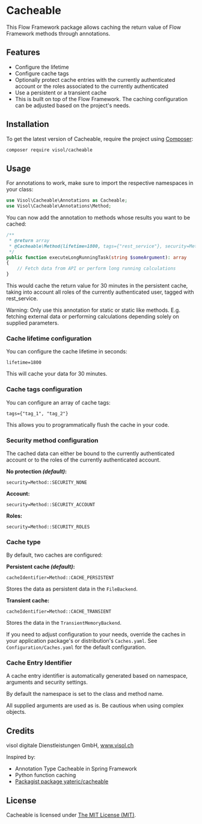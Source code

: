 Cacheable
=========

This Flow Framework package allows caching the return value of Flow Framework methods through annotations.
                            
## Features

* Configure the lifetime
* Configure cache tags
* Optionally protect cache entries with the currently authenticated account or the roles associated to the currently authenticated
* Use a persistent or a transient cache 
* This is built on top of the Flow Framework. The caching configuration can be adjusted based on the project's needs.

## Installation

To get the latest version of Cacheable, require the project using [Composer](https://getcomposer.org):

```bash
composer require visol/cacheable
```

## Usage

For annotations to work, make sure to import the respective namespaces in your class:

```php
use Visol\Cacheable\Annotations as Cacheable;
use Visol\Cacheable\Annotations\Method;
```

You can now add the annotation to methods whose results you want to be cached:

```php
/**
 * @return array
 * @Cacheable\Method(lifetime=1800, tags={"rest_service"}, security=Method::SECURITY_ROLES, cacheIdentifier=Method::CACHE_PERSISTENT)
 */
public function executeLongRunningTask(string $someArgument): array
{
    // Fetch data from API or perform long running calculations
}
```

This would cache the return value for 30 minutes in the persistent cache, taking into account all roles of the currently authenticated user, tagged with rest_service.

Warning: Only use this annotation for static or static like methods. E.g. fetching external data or performing calculations depending solely on supplied parameters.

### Cache lifetime configuration

You can configure the cache lifetime in seconds:

    lifetime=1800
    
This will cache your data for 30 minutes.

### Cache tags configuration

You can configure an array of cache tags:

    tags={"tag_1", "tag_2"}

This allows you to programmatically flush the cache in your code.

### Security method configuration 

The cached data can either be bound to the currently authenticated account or to the roles of the currently authenticated account.

**No protection _(default)_:**

    security=Method::SECURITY_NONE

**Account:**

    security=Method::SECURITY_ACCOUNT

**Roles:**

    security=Method::SECURITY_ROLES

### Cache type

By default, two caches are configured:

**Persistent cache _(default)_:**

    cacheIdentifier=Method::CACHE_PERSISTENT
    
Stores the data as persistent data in the `FileBackend`.

**Transient cache:**

    cacheIdentifier=Method::CACHE_TRANSIENT
    
Stores the data in the `TransientMemoryBackend`.

If you need to adjust configuration to your needs, override the caches in your application package's or distribution's `Caches.yaml`. See `Configuration/Caches.yaml` for the default configuration.

### Cache Entry Identifier

A cache entry identifier is automatically generated based on namespace, arguments and security settings.

By default the namespace is set to the class and method name.

All supplied arguments are used as is. Be cautious when using complex objects.

## Credits

visol digitale Dienstleistungen GmbH, www.visol.ch

Inspired by:

* Annotation Type Cacheable in Spring Framework
* Python function caching
* [Packagist package yateric/cacheable](https://packagist.org/packages/yateric/cacheable)

## License

Cacheable is licensed under [The MIT License (MIT)](LICENSE).
